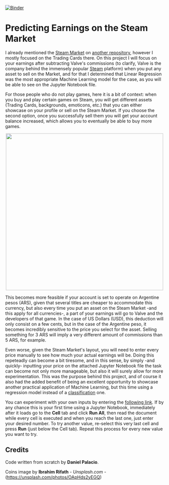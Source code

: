 [![Binder](https://mybinder.org/badge_logo.svg)](https://mybinder.org/v2/gh/palaciodaniel/predicting_earnings_on_steam_market/main?filepath=steam_market_valve_commissions.ipynb)

# Predicting Earnings on the Steam Market

I already mentioned the [Steam Market](https://steamcommunity.com/market/) on [another repository](https://github.com/palaciodaniel/steam_summer_sale_cards), however I mostly focused on the Trading Cards there. On this project I will focus on your earnings after subtracting Valve's commissions (to clarify, Valve is the company behind the immensely popular [Steam](https://store.steampowered.com/) platform) when you put any asset to sell on the Market, and for that I determined that Linear Regression was the most appropriate Machine Learning model for the case, as you will be able to see on the Jupyter Notebook file.

For those people who do not play games, here it is a bit of context: when you buy and play certain games on Steam, you will get different assets (Trading Cards, backgrounds, emoticons, etc.) that you can either showcase on your profile or sell on the Steam Market. If you choose the second option, once you successfully sell them you will get your account balance increased, which allows you to eventually be able to buy more games.

<p align="center"> 
<img src="https://images.unsplash.com/photo-1534951009808-766178b47a4f?ixlib=rb-1.2.1&ixid=eyJhcHBfaWQiOjEyMDd9&auto=format&fit=crop&w=750&q=80" width="500">
</p>

This becomes more feasible if your account is set to operate on Argentine pesos (ARS), given that several titles are cheaper to accommodate this currency, but also every time you put an asset on the Steam Market -and this apply for all currencies-, a part of your earnings will go to Valve and the developers of that game. In the case of US Dollars (USD), this deduction will only consist on a few cents, but in the case of the Argentine peso, it becomes incredibly sensitive to the price you select for the asset. Selling something for 3 ARS will imply a very different amount of commissions than 5 ARS, for example.

Even worse, given the Steam Market's layout, you will need to enter every price manually to see how much your actual earnings will be. Doing this repeteadly can become a bit tiresome, and in this sense, by simply -and quickly- inputting your price on the attached Jupyter Notebook file the task can become not only more manageable, but also it will surely allow for more experimentation. This was the purpose behind this project, and of course it also had the added benefit of being an excellent opportunity to showcase another practical application of Machine Learning, but this time using a regression model instead of a [classification](https://github.com/palaciodaniel/predicting_psychotherapy_success_with_ml) one.

You can experiment with your own inputs by entering the [following link](https://mybinder.org/v2/gh/palaciodaniel/predicting_earnings_on_steam_market/main?filepath=steam_market_valve_commissions.ipynb). If by any chance this is your first time using a Jupyter Notebook, immediately after it loads go to the **Cell** tab and click **Run All**, then read the document while every cell is executed and when you reach the last one, just enter your desired number. To try another value, re-select this very last cell and press **Run** (just below the Cell tab). Repeat this process for every new value you want to try.

## Credits

Code written from scratch by **Daniel Palacio**.

Coins image by **Ibrahim Rifath** - *Unsplash.com* - (https://unsplash.com/photos/OApHds2yEGQ)
